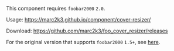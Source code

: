 This component requires `foobar2000` `2.0`.

Usage: https://marc2k3.github.io/component/cover-resizer/

Download: https://github.com/marc2k3/foo_cover_resizer/releases

For the original version that supports `foobar2000` `1.5+`, see [here](https://github.com/marc2k3/fb2k-archive).
